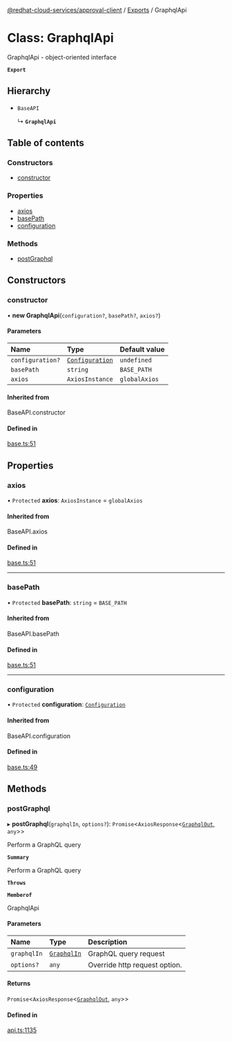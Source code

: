 [@redhat-cloud-services/approval-client](../README.md) / [Exports](../modules.md) / GraphqlApi

# Class: GraphqlApi

GraphqlApi - object-oriented interface

**`Export`**

## Hierarchy

- `BaseAPI`

  ↳ **`GraphqlApi`**

## Table of contents

### Constructors

- [constructor](GraphqlApi.md#constructor)

### Properties

- [axios](GraphqlApi.md#axios)
- [basePath](GraphqlApi.md#basepath)
- [configuration](GraphqlApi.md#configuration)

### Methods

- [postGraphql](GraphqlApi.md#postgraphql)

## Constructors

### constructor

• **new GraphqlApi**(`configuration?`, `basePath?`, `axios?`)

#### Parameters

| Name | Type | Default value |
| :------ | :------ | :------ |
| `configuration?` | [`Configuration`](Configuration.md) | `undefined` |
| `basePath` | `string` | `BASE_PATH` |
| `axios` | `AxiosInstance` | `globalAxios` |

#### Inherited from

BaseAPI.constructor

#### Defined in

[base.ts:51](https://github.com/mkholjuraev/javascript-clients/blob/master/packages/approval/base.ts#L51)

## Properties

### axios

• `Protected` **axios**: `AxiosInstance` = `globalAxios`

#### Inherited from

BaseAPI.axios

#### Defined in

[base.ts:51](https://github.com/mkholjuraev/javascript-clients/blob/master/packages/approval/base.ts#L51)

___

### basePath

• `Protected` **basePath**: `string` = `BASE_PATH`

#### Inherited from

BaseAPI.basePath

#### Defined in

[base.ts:51](https://github.com/mkholjuraev/javascript-clients/blob/master/packages/approval/base.ts#L51)

___

### configuration

• `Protected` **configuration**: [`Configuration`](Configuration.md)

#### Inherited from

BaseAPI.configuration

#### Defined in

[base.ts:49](https://github.com/mkholjuraev/javascript-clients/blob/master/packages/approval/base.ts#L49)

## Methods

### postGraphql

▸ **postGraphql**(`graphqlIn`, `options?`): `Promise`<`AxiosResponse`<[`GraphqlOut`](../interfaces/GraphqlOut.md), `any`\>\>

Perform a GraphQL query

**`Summary`**

Perform a GraphQL query

**`Throws`**

**`Memberof`**

GraphqlApi

#### Parameters

| Name | Type | Description |
| :------ | :------ | :------ |
| `graphqlIn` | [`GraphqlIn`](../interfaces/GraphqlIn.md) | GraphQL query request |
| `options?` | `any` | Override http request option. |

#### Returns

`Promise`<`AxiosResponse`<[`GraphqlOut`](../interfaces/GraphqlOut.md), `any`\>\>

#### Defined in

[api.ts:1135](https://github.com/mkholjuraev/javascript-clients/blob/master/packages/approval/api.ts#L1135)
